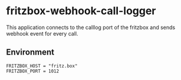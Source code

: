 # fritzbox-webhook-call-logger
This application connects to the calllog port of the fritzbox and sends webhook event for every call.

## Environment
```
FRITZBOX_HOST = "fritz.box"
FRITZBOX_PORT = 1012
```